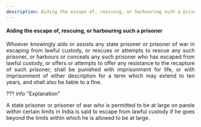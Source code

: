 ```yaml
---
description: Aiding the escape of, rescuing, or harbouring such a prisoner
---
```


#### Aiding the escape of, rescuing, or harbouring such a prisoner
<div style="text-align: justify">

Whoever knowingly aids or assists any state prisoner or prisoner of war in escaping from lawful custody, or rescues or attempts to rescue any such prisoner, or harbours or conceals any such prisoner who has escaped from lawful custody, or offers or attempts to offer any resistance to the recapture of such prisoner, shall be punished with imprisonment for life, or with imprisonment of either description for a term which may extend to ten years, and shall also be liable to a fine.

</div>

??? info "Explanation"
    <div style="text-align: justify"> A state prisoner or prisoner of war who is permitted to be at large on parole within certain limits in India is said to escape from lawful custody if he goes beyond the limits within which he is allowed to be at large.

